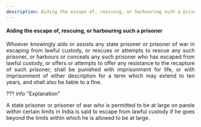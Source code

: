 ```yaml
---
description: Aiding the escape of, rescuing, or harbouring such a prisoner
---
```


#### Aiding the escape of, rescuing, or harbouring such a prisoner
<div style="text-align: justify">

Whoever knowingly aids or assists any state prisoner or prisoner of war in escaping from lawful custody, or rescues or attempts to rescue any such prisoner, or harbours or conceals any such prisoner who has escaped from lawful custody, or offers or attempts to offer any resistance to the recapture of such prisoner, shall be punished with imprisonment for life, or with imprisonment of either description for a term which may extend to ten years, and shall also be liable to a fine.

</div>

??? info "Explanation"
    <div style="text-align: justify"> A state prisoner or prisoner of war who is permitted to be at large on parole within certain limits in India is said to escape from lawful custody if he goes beyond the limits within which he is allowed to be at large.

